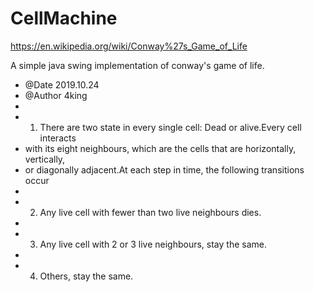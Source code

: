 # CellMachine

https://en.wikipedia.org/wiki/Conway%27s_Game_of_Life

A simple java swing implementation of conway's game of life.


 * @Date 2019.10.24
 * @Author 4king
 *
 * 1.  There are two state in every single cell: Dead or alive.Every cell interacts
 * with its eight neighbours, which are the cells that are horizontally, vertically,
 * or diagonally adjacent.At each step in time, the following transitions occur
 *
 * 2.  Any live cell with fewer than two live neighbours dies.
 *
 * 3.  Any live cell with 2 or 3 live neighbours, stay the same.
 *
 * 4.  Others, stay the same.
